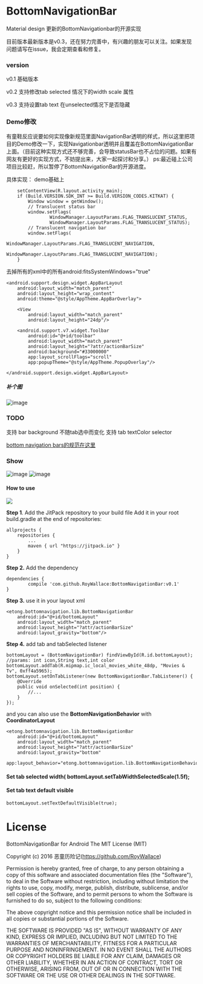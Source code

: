 # BottomNavigationBar
Material design 更新的BottomNavigationbar的开源实现

目前版本最新版本是v0.3，还在努力完善中，有兴趣的朋友可以关注。如果发现问题请写在issue，我会定期查看和修复。

### version

v0.1 基础版本

v0.2 支持修改tab selected 情况下的width scale 属性

v0.3 支持设置tab text 在unselected情况下是否隐藏

### Demo修改
有童鞋反应说要如何实现像新规范里面NavigationBar透明的样式，所以这里把项目的Demo修改一下，实现Navigationbar透明并且覆盖在BottomNavigationBar上面。（目前这种实现方式还不够完善，会导致statusBar也不占位的问题。如果有网友有更好的实现方式，不妨提出来，大家一起探讨和分享。）
ps:最近碰上公司项目比较赶，所以暂停了BottomNavigationBar的开源进度。

具体实现：
demo基础上

        setContentView(R.layout.activity_main);
        if (Build.VERSION.SDK_INT >= Build.VERSION_CODES.KITKAT) {
            Window window = getWindow();
            // Translucent status bar
            window.setFlags(
                    WindowManager.LayoutParams.FLAG_TRANSLUCENT_STATUS,
                    WindowManager.LayoutParams.FLAG_TRANSLUCENT_STATUS);
            // Translucent navigation bar
            window.setFlags(
                    WindowManager.LayoutParams.FLAG_TRANSLUCENT_NAVIGATION,
                    WindowManager.LayoutParams.FLAG_TRANSLUCENT_NAVIGATION);
        }
去掉所有的xml中的所有android:fitsSystemWindows="true"

    <android.support.design.widget.AppBarLayout
        android:layout_width="match_parent"
        android:layout_height="wrap_content"
        android:theme="@style/AppTheme.AppBarOverlay">

        <View
            android:layout_width="match_parent"
            android:layout_height="24dp"/>

        <android.support.v7.widget.Toolbar
            android:id="@+id/toolbar"
            android:layout_width="match_parent"
            android:layout_height="?attr/actionBarSize"
            android:background="#33000000"
            app:layout_scrollFlags="scroll"
            app:popupTheme="@style/AppTheme.PopupOverlay"/>

    </android.support.design.widget.AppBarLayout>

##### 补个图

 ![image](https://github.com/RoyWallace/BottomNavigationBar/blob/master/gif/v0.3.1.gif?raw=true)


### TODO

 支持 bar background 不随tab选中而变化
 支持 tab textColor selector


[bottom navigation bars的规范在这里](https://www.google.com/design/spec/components/bottom-navigation.html)

### Show
![image](https://github.com/RoyWallace/BottomNavigationBar/blob/master/gif/v0.2.gif?raw=true)
![image](https://github.com/RoyWallace/BottomNavigationBar/blob/master/gif/v0.3.gif?raw=true)

#### How to use
[![](https://jitpack.io/v/RoyWallace/BottomNavigationBar.svg)](https://jitpack.io/#RoyWallace/BottomNavigationBar)

**Step 1**. Add the JitPack repository to your build file
Add it in your root build.gradle at the end of repositories:

    allprojects {
        repositories {
            ...
            maven { url "https://jitpack.io" }
        }
    }
**Step 2.** Add the dependency

    dependencies {
            compile 'com.github.RoyWallace:BottomNavigationBar:v0.1'
    }

**Step 3.**  use it in your layout xml

    <etong.bottomnavigation.lib.BottomNavigationBar
        android:id="@+id/bottomLayout"
        android:layout_width="match_parent"
        android:layout_height="?attr/actionBarSize"
        android:layout_gravity="bottom"/>
**Step 4.** add tab and tabSelected listener

    bottomLayout = (BottomNavigationBar) findViewById(R.id.bottomLayout);
    //params: int icon,String text,int color
    bottomLayout.addTab(R.mipmap.ic_local_movies_white_48dp, "Movies & Tv", 0xff4a5965);
    bottomLayout.setOnTabListener(new BottomNavigationBar.TabListener() {
        @Override
        public void onSelected(int position) {
            //...
        }
    });
and you can also use the **BottomNavigationBehavior** with **CoordinatorLayout** 

    <etong.bottomnavigation.lib.BottomNavigationBar
        android:id="@+id/bottomLayout"
        android:layout_width="match_parent"
        android:layout_height="?attr/actionBarSize"
        android:layout_gravity="bottom"
        app:layout_behavior="etong.bottomnavigation.lib.BottomNavigationBehavior"/>

#### Set tab selected width( bottomLayout.setTabWidthSelectedScale(1.5f);
#### Set tab text default visible
    bottomLayout.setTextDefaultVisible(true);
    
 

# License
BottomNavigationBar for Android
The MIT License (MIT)

Copyright (c) 2016 恶童历险记(https://github.com/RoyWallace)

Permission is hereby granted, free of charge, to any person obtaining a copy
of this software and associated documentation files (the "Software"), to deal
in the Software without restriction, including without limitation the rights
to use, copy, modify, merge, publish, distribute, sublicense, and/or sell
copies of the Software, and to permit persons to whom the Software is
furnished to do so, subject to the following conditions:

The above copyright notice and this permission notice shall be included in all
copies or substantial portions of the Software.

THE SOFTWARE IS PROVIDED "AS IS", WITHOUT WARRANTY OF ANY KIND, EXPRESS OR
IMPLIED, INCLUDING BUT NOT LIMITED TO THE WARRANTIES OF MERCHANTABILITY,
FITNESS FOR A PARTICULAR PURPOSE AND NONINFRINGEMENT. IN NO EVENT SHALL THE
AUTHORS OR COPYRIGHT HOLDERS BE LIABLE FOR ANY CLAIM, DAMAGES OR OTHER
LIABILITY, WHETHER IN AN ACTION OF CONTRACT, TORT OR OTHERWISE, ARISING FROM,
OUT OF OR IN CONNECTION WITH THE SOFTWARE OR THE USE OR OTHER DEALINGS IN THE
SOFTWARE.


